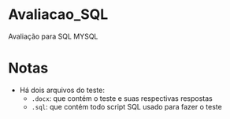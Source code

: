 # Avaliacao_SQL
Avaliação para SQL MYSQL

# Notas

* Há dois arquivos do teste:
  * ```.docx```: que contém o teste e suas respectivas respostas
  * ```.sql```: que contém todo script SQL usado para fazer o teste
